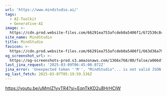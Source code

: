 ```yaml
---
url: 'https://www.mindstudio.ai/'
tags:
  - AI-Toolkit
  - Generative-AI
image: >-
  https://cdn.prod.website-files.com/66291ea753afcdeb0a5406f1/672530c84cf86cc774b0d161_Getting%20Started%20with%20MindStudio%201.png
site_name: MindStudio
title: MindStudio
favicon: >-
  https://cdn.prod.website-files.com/66291ea753afcdeb0a5406f1/663d36a79b26060930462e57_favicon.png
og_screenshot_url: >-
  https://og-screenshots-prod.s3.amazonaws.com/1366x768/80/false/a066df0370b87c348389a35b906473f8b3886088d08794cec0002160b35cad95.jpeg
last_jina_request: '2025-03-09T06:45:00.072Z'
jina_error: 'Unexpected token ''M'', "MindStudio"... is not valid JSON'
og_last_fetch: 2025-03-07T05:19:59.536Z
---
```


https://youtu.be/uMmIZ1yvTR4?si=EqnTkKD2uBHrHClW

